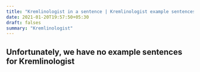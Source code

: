 ```yaml
---
title: "Kremlinologist in a sentence | Kremlinologist example sentences"
date: 2021-01-20T19:57:50+05:30
draft: falses
summary: "Kremlinologist"
---
```

## Unfortunately, we have no example sentences for Kremlinologist                 
